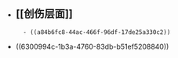 - [[创伤层面]]
	-
		- ((a84b6fc8-44ac-466f-96df-17de25a330c2))
- ((6300994c-1b3a-4760-83db-b51ef5208840))